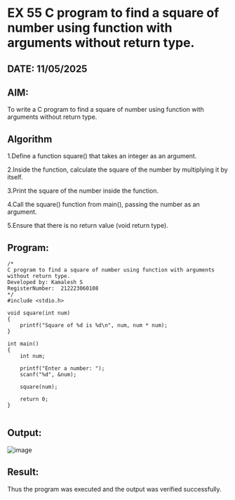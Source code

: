 # EX 55 C program to find a square of number using function with arguments without return type.
## DATE: 11/05/2025
## AIM:
To write a C program to find a square of number using function with arguments without return type.

## Algorithm
1.Define a function square() that takes an integer as an argument.

2.Inside the function, calculate the square of the number by multiplying it by itself.

3.Print the square of the number inside the function.

4.Call the square() function from main(), passing the number as an argument.

5.Ensure that there is no return value (void return type).  

## Program:
```
/*
C program to find a square of number using function with arguments without return type.
Developed by: Kamalesh S
RegisterNumber:  212223060108
*/
#include <stdio.h>

void square(int num)
{
    printf("Square of %d is %d\n", num, num * num);
}

int main()
{
    int num;

    printf("Enter a number: ");
    scanf("%d", &num);

    square(num);

    return 0;
}


```

## Output:

![image](https://github.com/user-attachments/assets/9f3b34c5-07a0-43b6-9af2-7deded917d9b)


## Result:
Thus the program was executed and the output was verified successfully.
